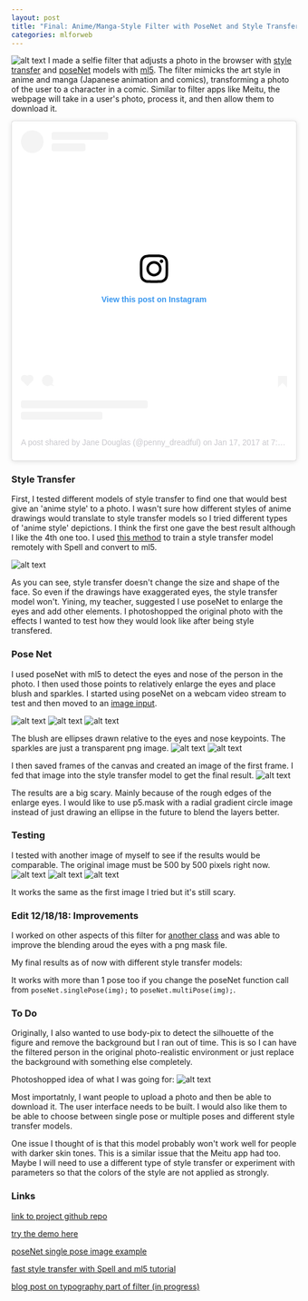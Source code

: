 ```yaml
---
layout: post
title: "Final: Anime/Manga-Style Filter with PoseNet and Style Transfer"
categories: mlforweb
---
```


![alt text](https://raw.githubusercontent.com/jirrian/jirrian.github.io/master/images/mlforweb/final/posenet_test.png)
I made a selfie filter that adjusts a photo in the browser with [style transfer](https://ml5js.org/docs/StyleTransfer) and [poseNet](https://ml5js.org/docs/PoseNet) models with [ml5](https://ml5js.org/). The filter mimicks the art style in anime and manga (Japanese animation and comics), transforming a photo of the user to a character in a comic. Similar to filter apps like Meitu, the webpage will take in a user's photo, process it, and then allow them to download it.

<blockquote class="instagram-media" data-instgrm-permalink="https://www.instagram.com/p/BPXu1crgd_W/?utm_source=ig_embed&amp;utm_medium=loading" data-instgrm-version="12" style=" background:#FFF; border:0; border-radius:3px; box-shadow:0 0 1px 0 rgba(0,0,0,0.5),0 1px 10px 0 rgba(0,0,0,0.15); margin: 1px; max-width:540px; min-width:326px; padding:0; width:99.375%; width:-webkit-calc(100% - 2px); width:calc(100% - 2px);"><div style="padding:16px;"> <a href="https://www.instagram.com/p/BPXu1crgd_W/?utm_source=ig_embed&amp;utm_medium=loading" style=" background:#FFFFFF; line-height:0; padding:0 0; text-align:center; text-decoration:none; width:100%;" target="_blank"> <div style=" display: flex; flex-direction: row; align-items: center;"> <div style="background-color: #F4F4F4; border-radius: 50%; flex-grow: 0; height: 40px; margin-right: 14px; width: 40px;"></div> <div style="display: flex; flex-direction: column; flex-grow: 1; justify-content: center;"> <div style=" background-color: #F4F4F4; border-radius: 4px; flex-grow: 0; height: 14px; margin-bottom: 6px; width: 100px;"></div> <div style=" background-color: #F4F4F4; border-radius: 4px; flex-grow: 0; height: 14px; width: 60px;"></div></div></div><div style="padding: 19% 0;"></div><div style="display:block; height:50px; margin:0 auto 12px; width:50px;"><svg width="50px" height="50px" viewBox="0 0 60 60" version="1.1" xmlns="https://www.w3.org/2000/svg" xmlns:xlink="https://www.w3.org/1999/xlink"><g stroke="none" stroke-width="1" fill="none" fill-rule="evenodd"><g transform="translate(-511.000000, -20.000000)" fill="#000000"><g><path d="M556.869,30.41 C554.814,30.41 553.148,32.076 553.148,34.131 C553.148,36.186 554.814,37.852 556.869,37.852 C558.924,37.852 560.59,36.186 560.59,34.131 C560.59,32.076 558.924,30.41 556.869,30.41 M541,60.657 C535.114,60.657 530.342,55.887 530.342,50 C530.342,44.114 535.114,39.342 541,39.342 C546.887,39.342 551.658,44.114 551.658,50 C551.658,55.887 546.887,60.657 541,60.657 M541,33.886 C532.1,33.886 524.886,41.1 524.886,50 C524.886,58.899 532.1,66.113 541,66.113 C549.9,66.113 557.115,58.899 557.115,50 C557.115,41.1 549.9,33.886 541,33.886 M565.378,62.101 C565.244,65.022 564.756,66.606 564.346,67.663 C563.803,69.06 563.154,70.057 562.106,71.106 C561.058,72.155 560.06,72.803 558.662,73.347 C557.607,73.757 556.021,74.244 553.102,74.378 C549.944,74.521 548.997,74.552 541,74.552 C533.003,74.552 532.056,74.521 528.898,74.378 C525.979,74.244 524.393,73.757 523.338,73.347 C521.94,72.803 520.942,72.155 519.894,71.106 C518.846,70.057 518.197,69.06 517.654,67.663 C517.244,66.606 516.755,65.022 516.623,62.101 C516.479,58.943 516.448,57.996 516.448,50 C516.448,42.003 516.479,41.056 516.623,37.899 C516.755,34.978 517.244,33.391 517.654,32.338 C518.197,30.938 518.846,29.942 519.894,28.894 C520.942,27.846 521.94,27.196 523.338,26.654 C524.393,26.244 525.979,25.756 528.898,25.623 C532.057,25.479 533.004,25.448 541,25.448 C548.997,25.448 549.943,25.479 553.102,25.623 C556.021,25.756 557.607,26.244 558.662,26.654 C560.06,27.196 561.058,27.846 562.106,28.894 C563.154,29.942 563.803,30.938 564.346,32.338 C564.756,33.391 565.244,34.978 565.378,37.899 C565.522,41.056 565.552,42.003 565.552,50 C565.552,57.996 565.522,58.943 565.378,62.101 M570.82,37.631 C570.674,34.438 570.167,32.258 569.425,30.349 C568.659,28.377 567.633,26.702 565.965,25.035 C564.297,23.368 562.623,22.342 560.652,21.575 C558.743,20.834 556.562,20.326 553.369,20.18 C550.169,20.033 549.148,20 541,20 C532.853,20 531.831,20.033 528.631,20.18 C525.438,20.326 523.257,20.834 521.349,21.575 C519.376,22.342 517.703,23.368 516.035,25.035 C514.368,26.702 513.342,28.377 512.574,30.349 C511.834,32.258 511.326,34.438 511.181,37.631 C511.035,40.831 511,41.851 511,50 C511,58.147 511.035,59.17 511.181,62.369 C511.326,65.562 511.834,67.743 512.574,69.651 C513.342,71.625 514.368,73.296 516.035,74.965 C517.703,76.634 519.376,77.658 521.349,78.425 C523.257,79.167 525.438,79.673 528.631,79.82 C531.831,79.965 532.853,80.001 541,80.001 C549.148,80.001 550.169,79.965 553.369,79.82 C556.562,79.673 558.743,79.167 560.652,78.425 C562.623,77.658 564.297,76.634 565.965,74.965 C567.633,73.296 568.659,71.625 569.425,69.651 C570.167,67.743 570.674,65.562 570.82,62.369 C570.966,59.17 571,58.147 571,50 C571,41.851 570.966,40.831 570.82,37.631"></path></g></g></g></svg></div><div style="padding-top: 8px;"> <div style=" color:#3897f0; font-family:Arial,sans-serif; font-size:14px; font-style:normal; font-weight:550; line-height:18px;"> View this post on Instagram</div></div><div style="padding: 12.5% 0;"></div> <div style="display: flex; flex-direction: row; margin-bottom: 14px; align-items: center;"><div> <div style="background-color: #F4F4F4; border-radius: 50%; height: 12.5px; width: 12.5px; transform: translateX(0px) translateY(7px);"></div> <div style="background-color: #F4F4F4; height: 12.5px; transform: rotate(-45deg) translateX(3px) translateY(1px); width: 12.5px; flex-grow: 0; margin-right: 14px; margin-left: 2px;"></div> <div style="background-color: #F4F4F4; border-radius: 50%; height: 12.5px; width: 12.5px; transform: translateX(9px) translateY(-18px);"></div></div><div style="margin-left: 8px;"> <div style=" background-color: #F4F4F4; border-radius: 50%; flex-grow: 0; height: 20px; width: 20px;"></div> <div style=" width: 0; height: 0; border-top: 2px solid transparent; border-left: 6px solid #f4f4f4; border-bottom: 2px solid transparent; transform: translateX(16px) translateY(-4px) rotate(30deg)"></div></div><div style="margin-left: auto;"> <div style=" width: 0px; border-top: 8px solid #F4F4F4; border-right: 8px solid transparent; transform: translateY(16px);"></div> <div style=" background-color: #F4F4F4; flex-grow: 0; height: 12px; width: 16px; transform: translateY(-4px);"></div> <div style=" width: 0; height: 0; border-top: 8px solid #F4F4F4; border-left: 8px solid transparent; transform: translateY(-4px) translateX(8px);"></div></div></div> <div style="display: flex; flex-direction: column; flex-grow: 1; justify-content: center; margin-bottom: 24px;"> <div style=" background-color: #F4F4F4; border-radius: 4px; flex-grow: 0; height: 14px; margin-bottom: 6px; width: 224px;"></div> <div style=" background-color: #F4F4F4; border-radius: 4px; flex-grow: 0; height: 14px; width: 144px;"></div></div></a><p style=" color:#c9c8cd; font-family:Arial,sans-serif; font-size:14px; line-height:17px; margin-bottom:0; margin-top:8px; overflow:hidden; padding:8px 0 7px; text-align:center; text-overflow:ellipsis; white-space:nowrap;"><a href="https://www.instagram.com/p/BPXu1crgd_W/?utm_source=ig_embed&amp;utm_medium=loading" style=" color:#c9c8cd; font-family:Arial,sans-serif; font-size:14px; font-style:normal; font-weight:normal; line-height:17px; text-decoration:none;" target="_blank">A post shared by Jane Douglas (@penny_dreadful)</a> on <time style=" font-family:Arial,sans-serif; font-size:14px; line-height:17px;" datetime="2017-01-17T15:38:56+00:00">Jan 17, 2017 at 7:38am PST</time></p></div></blockquote> <script async src="//www.instagram.com/embed.js"></script>

### Style Transfer ###

First, I tested different models of style transfer to find one that would best give an 'anime style' to a photo. I wasn't sure how different styles of anime drawings would translate to style transfer models so I tried different types of 'anime style' depictions. I think the first one gave the best result although I like the 4th one too.
I used [this method](https://github.com/yining1023/styleTransfer_spell) to train a style transfer model remotely with Spell and convert to ml5.

![alt text](https://github.com/jirrian/jirrian.github.io/blob/master/images/mlforweb/final/styletransfer_test_matrix.png?raw=true)

As you can see, style transfer doesn't change the size and shape of the face. So even if the drawings have exaggerated eyes, the style transfer model won't. Yining, my teacher, suggested I use poseNet to enlarge the eyes and add other elements. I photoshopped the original photo with the effects I wanted to test how they would look like after being style transfered.

### Pose Net ###

I used poseNet with ml5 to detect the eyes and nose of the person in the photo. I then used those points to relatively enlarge the eyes and place blush and sparkles. I started using poseNet on a webcam video stream to test and then moved to an [image input](https://github.com/ml5js/ml5-examples/tree/master/p5js/PoseNet/PoseNet_image_single).

![alt text](https://raw.githubusercontent.com/jirrian/jirrian.github.io/master/images/mlforweb/final/posenet_keypoints.png)
![alt text](https://raw.githubusercontent.com/jirrian/jirrian.github.io/master/images/mlforweb/final/posenet_keypoints_eyes.png)
![alt text](https://raw.githubusercontent.com/jirrian/jirrian.github.io/master/images/mlforweb/final/posenet_eyes.png)

The blush are ellipses drawn relative to the eyes and nose keypoints. The sparkles are just a transparent png image.
![alt text](https://raw.githubusercontent.com/jirrian/jirrian.github.io/master/images/mlforweb/final/posenet_blush_test.png)
![alt text](https://raw.githubusercontent.com/jirrian/jirrian.github.io/master/images/mlforweb/final/posenet_sparkles.png)

I then saved frames of the canvas and created an image of the first frame. I fed that image into the style transfer model to get the final result.
![alt text](https://raw.githubusercontent.com/jirrian/jirrian.github.io/master/images/mlforweb/final/final.png)

The results are a big scary. Mainly because of the rough edges of the enlarge eyes. I would like to use p5.mask with a radial gradient circle image instead of just drawing an ellipse in the future to blend the layers better.

### Testing ###

I tested with another image of myself to see if the results would be comparable. The original image must be 500 by 500 pixels right now.
![alt text](https://raw.githubusercontent.com/jirrian/jirrian.github.io/master/images/mlforweb/final/me2_500.jpg)
![alt text](https://raw.githubusercontent.com/jirrian/jirrian.github.io/master/images/mlforweb/final/test_result1.png)
![alt text](https://raw.githubusercontent.com/jirrian/jirrian.github.io/master/images/mlforweb/final/test_result2.png)

It works the same as the first image I tried but it's still scary.

### Edit 12/18/18: Improvements ###

I worked on other aspects of this filter for [another class](http://blog.jzhong.today/computationaltypo/Final-Filter-With-Manga-Text/) and was able to improve the blending aroud the eyes with a png mask file.

My final results as of now with different style transfer models:

It works with more than 1 pose too if you change the poseNet function call from `poseNet.singlePose(img);` to `poseNet.multiPose(img);`.

### To Do ###

Originally, I also wanted to use body-pix to detect the silhouette of the figure and remove the background but I ran out of time. This is so I can have the filtered person in the original photo-realistic environment or just replace the background with something else completely.

Photoshopped idea of what I was going for:
![alt text](https://raw.githubusercontent.com/jirrian/jirrian.github.io/master/images/mlforweb/final/proposed_final.png)

Most importatnly, I want people to upload a photo and then be able to download it. The user interface needs to be built. I would also like them to be able to choose between single pose or multiple poses and different style transfer models.

One issue I thought of is that this model probably won't work well for people with darker skin tones. This is a similar issue that the Meitu app had too. Maybe I will need to use a different type of style transfer or experiment with parameters so that the colors of the style are not applied as strongly.

### Links ###

[link to project github repo](https://github.com/jirrian/anime_filter)

[try the demo here](http://blog.jzhong.today/anime_filter/)

[poseNet single pose image example](https://github.com/ml5js/ml5-examples/tree/master/p5js/PoseNet/PoseNet_image_single)

[fast style transfer with Spell and ml5 tutorial](https://github.com/yining1023/styleTransfer_spell)

[blog post on typography part of filter (in progress)](http://blog.jzhong.today/computationaltypo/Final-Filter-With-Manga-Text/)
